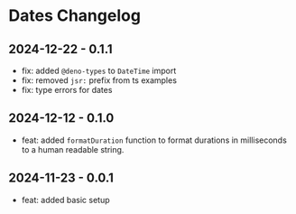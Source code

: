 # Dates Changelog

## 2024-12-22 - 0.1.1

- fix: added `@deno-types` to `DateTime` import
- fix: removed `jsr:` prefix from ts examples
- fix: type errors for dates

## 2024-12-12 - 0.1.0

- feat: added `formatDuration` function to format durations in milliseconds to a human readable string.

## 2024-11-23 - 0.0.1

- feat: added basic setup
